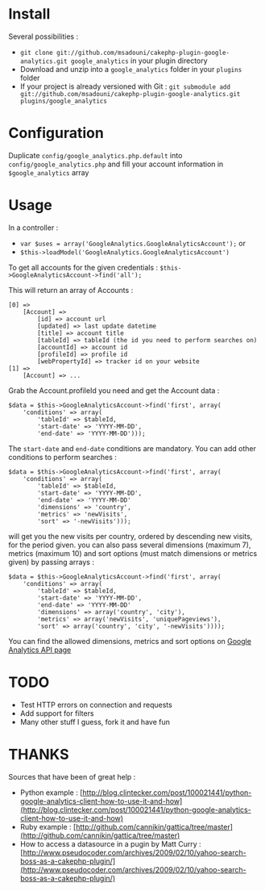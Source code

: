 # Install
Several possibilities :

* `git clone git://github.com/msadouni/cakephp-plugin-google-analytics.git google_analytics` in your plugin directory
* Download and unzip into a `google_analytics` folder in your `plugins` folder
* If your project is already versioned with Git : `git submodule add git://github.com/msadouni/cakephp-plugin-google-analytics.git plugins/google_analytics`

# Configuration
Duplicate `config/google_analytics.php.default` into `config/google_analytics.php` and fill your account information in `$google_analytics` array

# Usage
In a controller :

* `var $uses = array('GoogleAnalytics.GoogleAnalyticsAccount');` or
* `$this->loadModel('GoogleAnalytics.GoogleAnalyticsAccount')`

To get all accounts for the given credentials : `$this->GoogleAnalyticsAccount->find('all');`

This will return an array of Accounts :

    [0] =>
        [Account] =>
            [id] => account url
            [updated] => last update datetime
            [title] => account title
            [tableId] => tableId (the id you need to perform searches on)
            [accountId] => account id
            [profileId] => profile id
            [webPropertyId] => tracker id on your website
    [1] =>
        [Account] => ...


Grab the Account.profileId you need and get the Account data :

    $data = $this->GoogleAnalyticsAccount->find('first', array(
        'conditions' => array(
            'tableId' => $tableId,
            'start-date' => 'YYYY-MM-DD',
            'end-date' => 'YYYY-MM-DD')));

The `start-date` and `end-date` conditions are mandatory. You can add other conditions to perform searches :

    $data = $this->GoogleAnalyticsAccount->find('first', array(
        'conditions' => array(
            'tableId' => $tableId,
            'start-date' => 'YYYY-MM-DD',
            'end-date' => 'YYYY-MM-DD'
            'dimensions' => 'country',
            'metrics' => 'newVisits',
            'sort' => '-newVisits')));

will get you the new visits per country, ordered by descending new visits, for the period given. you can also pass several dimensions (maximum 7), metrics (maximum 10) and sort options (must match dimensions or metrics given) by passing arrays :

    $data = $this->GoogleAnalyticsAccount->find('first', array(
        'conditions' => array(
            'tableId' => $tableId,
            'start-date' => 'YYYY-MM-DD',
            'end-date' => 'YYYY-MM-DD'
            'dimensions' => array('country', 'city'),
            'metrics' => array('newVisits', 'uniquePageviews'),
            'sort' => array('country', 'city', '-newVisits'))));

You can find the allowed dimensions, metrics and sort options on [Google Analytics API page](http://code.google.com/apis/analytics/docs/gdata/1.0/gdataProtocol.html)

# TODO
* Test HTTP errors on connection and requests
* Add support for filters
* Many other stuff I guess, fork it and have fun

# THANKS
Sources that have been of great help :

* Python example : [http://blog.clintecker.com/post/100021441/python-google-analytics-client-how-to-use-it-and-how](http://blog.clintecker.com/post/100021441/python-google-analytics-client-how-to-use-it-and-how)
* Ruby example : [http://github.com/cannikin/gattica/tree/master](http://github.com/cannikin/gattica/tree/master)
* How to access a datasource in a pugin by Matt Curry : [http://www.pseudocoder.com/archives/2009/02/10/yahoo-search-boss-as-a-cakephp-plugin/](http://www.pseudocoder.com/archives/2009/02/10/yahoo-search-boss-as-a-cakephp-plugin/)